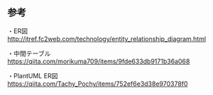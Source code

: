 ## 参考  
・ER図  
http://itref.fc2web.com/technology/entity_relationship_diagram.html  

・中間テーブル  
https://qiita.com/morikuma709/items/9fde633db9171b36a068  

・PlantUML ER図  
https://qiita.com/Tachy_Pochy/items/752ef6e3d38e970378f0  
